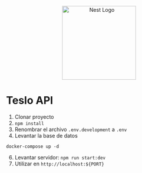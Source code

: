 <p align="center">
  <a href="http://nestjs.com/" target="blank"><img src="https://nestjs.com/img/logo-small.svg" width="200" alt="Nest Logo" /></a>
</p>


# Teslo API

1. Clonar proyecto
2. ```npm install```
3. Renombrar el archivo ```.env.development``` a ```.env```
4. Levantar la base de datos
```
docker-compose up -d
```

6. Levantar servidor: ```npm run start:dev```
7. Utilizar en ```http://localhost:${PORT}```